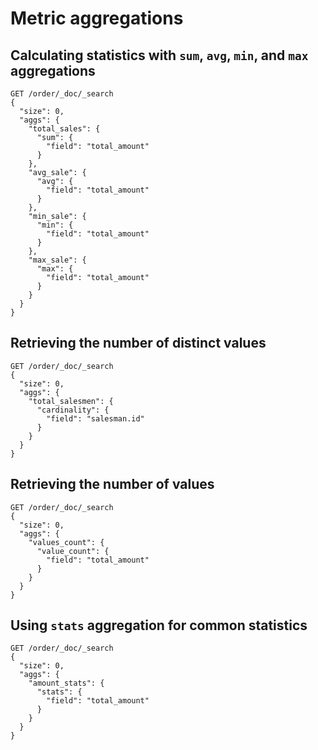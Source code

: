 # Metric aggregations

## Calculating statistics with `sum`, `avg`, `min`, and `max` aggregations

```
GET /order/_doc/_search
{
  "size": 0,
  "aggs": {
    "total_sales": {
      "sum": {
        "field": "total_amount"
      }
    },
    "avg_sale": {
      "avg": {
        "field": "total_amount"
      }
    },
    "min_sale": {
      "min": {
        "field": "total_amount"
      }
    },
    "max_sale": {
      "max": {
        "field": "total_amount"
      }
    }
  }
}
```

## Retrieving the number of distinct values

```
GET /order/_doc/_search
{
  "size": 0,
  "aggs": {
    "total_salesmen": {
      "cardinality": {
        "field": "salesman.id"
      }
    }
  }
}
```

## Retrieving the number of values

```
GET /order/_doc/_search
{
  "size": 0,
  "aggs": {
    "values_count": {
      "value_count": {
        "field": "total_amount"
      }
    }
  }
}
```

## Using `stats` aggregation for common statistics

```
GET /order/_doc/_search
{
  "size": 0,
  "aggs": {
    "amount_stats": {
      "stats": {
        "field": "total_amount"
      }
    }
  }
}
```
